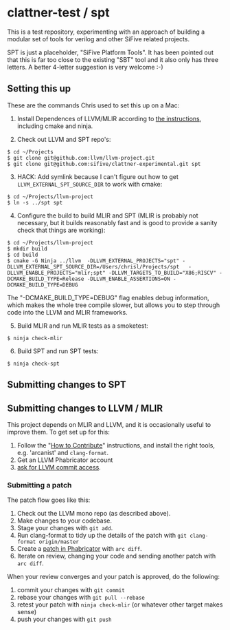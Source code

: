 # clattner-test / spt

This is a test repository, experimenting with an approach of building a modular set of tools
for verilog and other SiFive related projects.

SPT is just a placeholder, "SiFive Platform Tools".  It has been pointed out
that this is far too close to the existing "SBT" tool and it also only
has three letters.  A better 4-letter suggestion is very welcome :-)


## Setting this up

These are the commands Chris used to set this up on a Mac:

1) Install Dependences of LLVM/MLIR according to [the
  instructions](https://mlir.llvm.org/getting_started/), including cmake and ninja. 

2) Check out LLVM and SPT repo's:

```
$ cd ~/Projects
$ git clone git@github.com:llvm/llvm-project.git
$ git clone git@github.com:sifive/clattner-experimental.git spt
```

3) HACK: Add symlink because I can't figure out how to get `LLVM_EXTERNAL_SPT_SOURCE_DIR` to work with cmake:

```
$ cd ~/Projects/llvm-project
$ ln -s ../spt spt
```

4) Configure the build to build MLIR and SPT (MLIR is probably not necessary, but it builds 
reasonably fast and is good to provide a sanity check that things are working): 

```
$ cd ~/Projects/llvm-project
$ mkdir build
$ cd build
$ cmake -G Ninja ../llvm  -DLLVM_EXTERNAL_PROJECTS="spt" -DLLVM_EXTERNAL_SPT_SOURCE_DIR=/Users/chrisl/Projects/spt   -DLLVM_ENABLE_PROJECTS="mlir;spt" -DLLVM_TARGETS_TO_BUILD="X86;RISCV" -DCMAKE_BUILD_TYPE=Release -DLLVM_ENABLE_ASSERTIONS=ON -DCMAKE_BUILD_TYPE=DEBUG
```

The "-DCMAKE_BUILD_TYPE=DEBUG" flag enables debug information, which makes the
whole tree compile slower, but allows you to step through code into the LLVM
and MLIR frameworks.

5) Build MLIR and run MLIR tests as a smoketest:

```
$ ninja check-mlir
```

6) Build SPT and run SPT tests:

```
$ ninja check-spt
```

## Submitting changes to SPT



## Submitting changes to LLVM / MLIR

This project depends on MLIR and LLVM, and it is occasionally useful to improve them.
To get set up for this:

1) Follow the "[How to Contribute](https://mlir.llvm.org/getting_started/Contributing/)" instructions, and install the right tools, e.g. 'arcanist' and `clang-format`.
 2) Get an LLVM Phabricator account
 3)  [ask for LLVM commit access](https://llvm.org/docs/DeveloperPolicy.html#obtaining-commit-access).

### Submitting a patch

The patch flow goes like this:

1) Check out the LLVM mono repo (as described above).
2) Make changes to your codebase.
3) Stage your changes with `git add`.
4) Run clang-format to tidy up the details of the patch with `git clang-format origin/master` 
5) Create a [patch in Phabricator](https://llvm.org/docs/Phabricator.html) with `arc diff`.
6) Iterate on review, changing your code and sending another patch with `arc diff`.

When your review converges and your patch is approved, do the following:

1) commit your changes with `git commit`
2) rebase your changes with `git pull --rebase`
3) retest your patch with `ninja check-mlir`  (or whatever other target makes sense)
4) push your changes with `git push`

